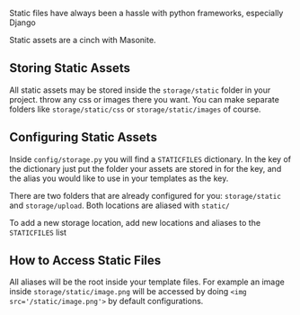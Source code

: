 Static files have always been a hassle with python frameworks, especially Django

Static assets are a cinch with Masonite. 

## Storing Static Assets

All static assets may be stored inside the `storage/static` folder in your project. throw any css or images there you want. You can make separate folders like `storage/static/css` or `storage/static/images` of course.

## Configuring Static Assets

Inside `config/storage.py` you will find a `STATICFILES` dictionary. In the key of the dictionary just put the folder your assets are stored in for the key, and the alias you would like to use in your templates as the key.

There are two folders that are already configured for you: `storage/static` and `storage/upload`. Both locations are aliased with `static/`

To add a new storage location, add new locations and aliases to the `STATICFILES` list

## How to Access Static Files

All aliases will be the root inside your template files. For example an image inside `storage/static/image.png` will be accessed by doing `<img src='/static/image.png'>` by default configurations.